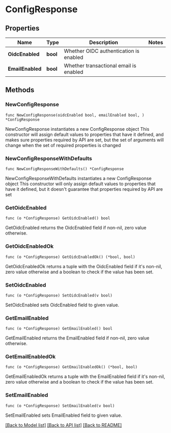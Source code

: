 # ConfigResponse

## Properties

Name | Type | Description | Notes
------------ | ------------- | ------------- | -------------
**OidcEnabled** | **bool** | Whether OIDC authentication is enabled | 
**EmailEnabled** | **bool** | Whether transactional email is enabled | 

## Methods

### NewConfigResponse

`func NewConfigResponse(oidcEnabled bool, emailEnabled bool, ) *ConfigResponse`

NewConfigResponse instantiates a new ConfigResponse object
This constructor will assign default values to properties that have it defined,
and makes sure properties required by API are set, but the set of arguments
will change when the set of required properties is changed

### NewConfigResponseWithDefaults

`func NewConfigResponseWithDefaults() *ConfigResponse`

NewConfigResponseWithDefaults instantiates a new ConfigResponse object
This constructor will only assign default values to properties that have it defined,
but it doesn't guarantee that properties required by API are set

### GetOidcEnabled

`func (o *ConfigResponse) GetOidcEnabled() bool`

GetOidcEnabled returns the OidcEnabled field if non-nil, zero value otherwise.

### GetOidcEnabledOk

`func (o *ConfigResponse) GetOidcEnabledOk() (*bool, bool)`

GetOidcEnabledOk returns a tuple with the OidcEnabled field if it's non-nil, zero value otherwise
and a boolean to check if the value has been set.

### SetOidcEnabled

`func (o *ConfigResponse) SetOidcEnabled(v bool)`

SetOidcEnabled sets OidcEnabled field to given value.


### GetEmailEnabled

`func (o *ConfigResponse) GetEmailEnabled() bool`

GetEmailEnabled returns the EmailEnabled field if non-nil, zero value otherwise.

### GetEmailEnabledOk

`func (o *ConfigResponse) GetEmailEnabledOk() (*bool, bool)`

GetEmailEnabledOk returns a tuple with the EmailEnabled field if it's non-nil, zero value otherwise
and a boolean to check if the value has been set.

### SetEmailEnabled

`func (o *ConfigResponse) SetEmailEnabled(v bool)`

SetEmailEnabled sets EmailEnabled field to given value.



[[Back to Model list]](../README.md#documentation-for-models) [[Back to API list]](../README.md#documentation-for-api-endpoints) [[Back to README]](../README.md)


